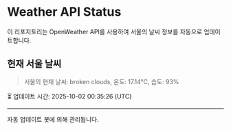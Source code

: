 
# Weather API Status

이 리포지토리는 OpenWeather API를 사용하여 서울의 날씨 정보를 자동으로 업데이트합니다.

## 현재 서울 날씨
> 서울의 현재 날씨: broken clouds, 온도: 17.14°C, 습도: 93%

⏳ 업데이트 시간: 2025-10-02 00:35:26 (UTC)

---
자동 업데이트 봇에 의해 관리됩니다.
